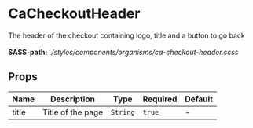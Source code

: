 # CaCheckoutHeader

The header of the checkout containing logo, title and a button to go back<br><br> **SASS-path:** _./styles/components/organisms/ca-checkout-header.scss_

## Props

<!-- @vuese:CaCheckoutHeader:props:start -->
|Name|Description|Type|Required|Default|
|---|---|---|---|---|
|title|Title of the page|`String`|`true`|-|

<!-- @vuese:CaCheckoutHeader:props:end -->


